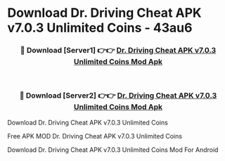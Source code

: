 # Download Dr. Driving Cheat APK v7.0.3 Unlimited Coins - 43au6



<div align="center">
<h3>🔴 Download [Server1] 👉👉 <a href="https://momento.my/?title=Dr._Driving_Cheat_APK_v7.0.3_Unlimited_Coins">Dr. Driving Cheat APK v7.0.3 Unlimited Coins Mod Apk</a></h3><br>

<h3>🔴 Download [Server2] 👉👉 <a href="https://momento.my/?title=Dr._Driving_Cheat_APK_v7.0.3_Unlimited_Coins">Dr. Driving Cheat APK v7.0.3 Unlimited Coins Mod Apk</a></h3>
</div>



Download Dr. Driving Cheat APK v7.0.3 Unlimited Coins 

Free APK MOD Dr. Driving Cheat APK v7.0.3 Unlimited Coins 

Download Dr. Driving Cheat APK v7.0.3 Unlimited Coins Mod For Android
